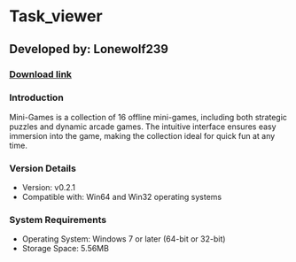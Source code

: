 # **Task_viewer**
## Developed by: **Lonewolf239**
### **[Download link](https://base-escape.ru/downloads/Setup_Mini_Games.exe)**

### Introduction
Mini-Games is a collection of 16 offline mini-games, including both strategic puzzles and dynamic arcade games. The intuitive interface ensures easy immersion into the game, making the collection ideal for quick fun at any time.

### Version Details
- Version: v0.2.1
- Compatible with: Win64 and Win32 operating systems

### System Requirements
- Operating System: Windows 7 or later (64-bit or 32-bit)
- Storage Space: 5.56MB
